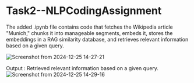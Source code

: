 # Task2--NLPCodingAssignment
The added .ipynb file contains code that fetches the Wikipedia article "Munich," chunks it into manageable segments, embeds it, stores the embeddings in a RAG similarity database, and retrieves relevant information based on a given query.

![Screenshot from 2024-12-25 14-27-21](https://github.com/user-attachments/assets/ba8347d4-1151-4899-ab1f-b39ee2f228d4)



Output : Retrieved relevant information based on a given query.
![Screenshot from 2024-12-25 14-29-16](https://github.com/user-attachments/assets/5ff2c7ce-1145-4e96-9958-036f6c0afa24)



